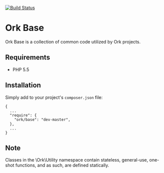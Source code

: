 [![Build Status](https://travis-ci.org/AlexHowansky/ork-base.svg?branch=master)](https://travis-ci.org/AlexHowansky/ork-base)

# Ork Base

Ork Base is a collection of common code utilized by Ork projects.

## Requirements

* PHP 5.5

## Installation

Simply add to your project's `composer.json` file:

```
{
  ...
  "require": {
    "ork/base": "dev-master",
  },
  ...
}
```

## Note

Classes in the \Ork\Utility namespace contain stateless, general-use, one-shot functions, and as such, are defined statically.

